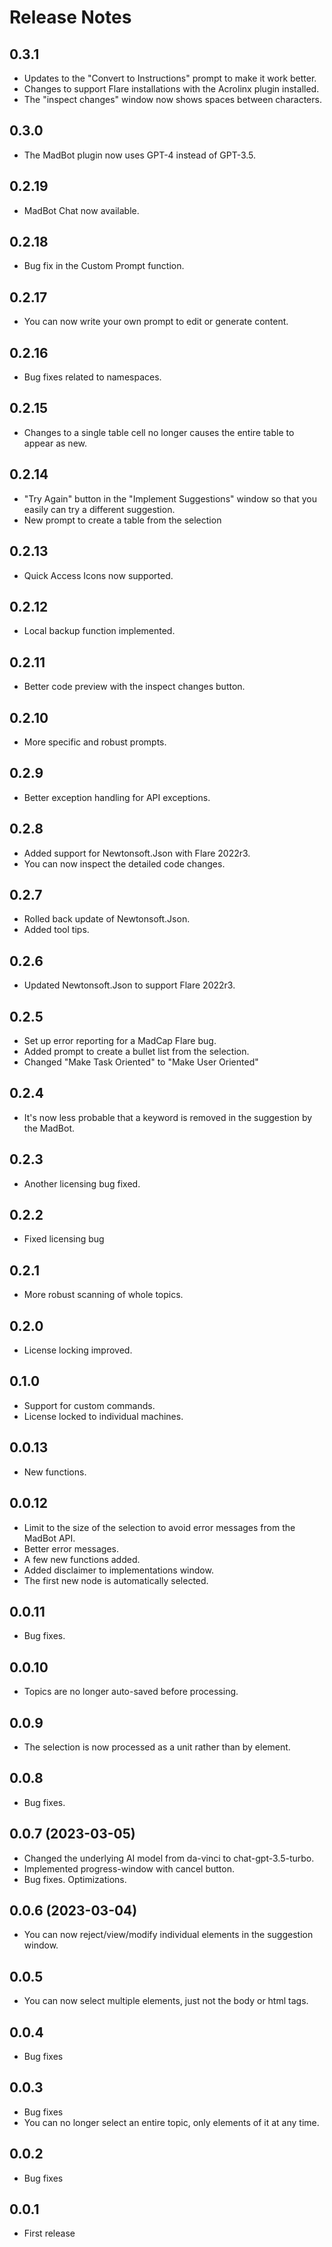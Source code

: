 ﻿# Release Notes 

## 0.3.1
- Updates to the "Convert to Instructions" prompt to make it work better. 
- Changes to support Flare installations with the Acrolinx plugin installed. 
- The "inspect changes" window now shows spaces between characters. 

## 0.3.0
- The MadBot plugin now uses GPT-4 instead of GPT-3.5. 

## 0.2.19
- MadBot Chat now available. 

## 0.2.18
- Bug fix in the Custom Prompt function.

## 0.2.17
- You can now write your own prompt to edit or generate content. 

## 0.2.16
- Bug fixes related to namespaces. 

## 0.2.15
- Changes to a single table cell no longer causes the entire table to appear as new. 

## 0.2.14
- "Try Again" button in the "Implement Suggestions" window so that you easily can try a different suggestion.
- New prompt to create a table from the selection

## 0.2.13
- Quick Access Icons now supported. 

## 0.2.12
- Local backup function implemented.

## 0.2.11
- Better code preview with the inspect changes button.

## 0.2.10
- More specific and robust prompts. 

## 0.2.9
- Better exception handling for API exceptions.

## 0.2.8
- Added support for Newtonsoft.Json with Flare 2022r3.
- You can now inspect the detailed code changes. 

## 0.2.7
- Rolled back update of Newtonsoft.Json.
- Added tool tips. 

## 0.2.6
- Updated Newtonsoft.Json to support Flare 2022r3.

## 0.2.5
- Set up error reporting for a MadCap Flare bug. 
- Added prompt to create a bullet list from the selection.
- Changed "Make Task Oriented" to "Make User Oriented"

## 0.2.4
- It's now less probable that a keyword is removed in the suggestion by the MadBot.		

## 0.2.3
- Another licensing bug fixed. 

## 0.2.2
- Fixed licensing bug

## 0.2.1
- More robust scanning of whole topics. 

## 0.2.0
- License locking improved. 

## 0.1.0
- Support for custom commands. 
- License locked to individual machines.

## 0.0.13
- New functions.

## 0.0.12
- Limit to the size of the selection to avoid error messages from the MadBot API. 
- Better error messages. 
- A few new functions added. 
- Added disclaimer to implementations window.	
- The first new node is automatically selected. 

## 0.0.11
- Bug fixes.

## 0.0.10
- Topics are no longer auto-saved before processing.

## 0.0.9
- The selection is now processed as a unit rather than by element.

## 0.0.8
- Bug fixes. 

## 0.0.7 (2023-03-05)
- Changed the underlying AI model from da-vinci to chat-gpt-3.5-turbo.
- Implemented progress-window with cancel button. 
- Bug fixes. Optimizations.

## 0.0.6 (2023-03-04)
- You can now reject/view/modify individual elements in the suggestion window. 

## 0.0.5
- You can now select multiple elements, just not the body or html tags. 

## 0.0.4
- Bug fixes

## 0.0.3
- Bug fixes
- You can no longer select an entire topic, only elements of it at any time. 

## 0.0.2
- Bug fixes

## 0.0.1
- First release